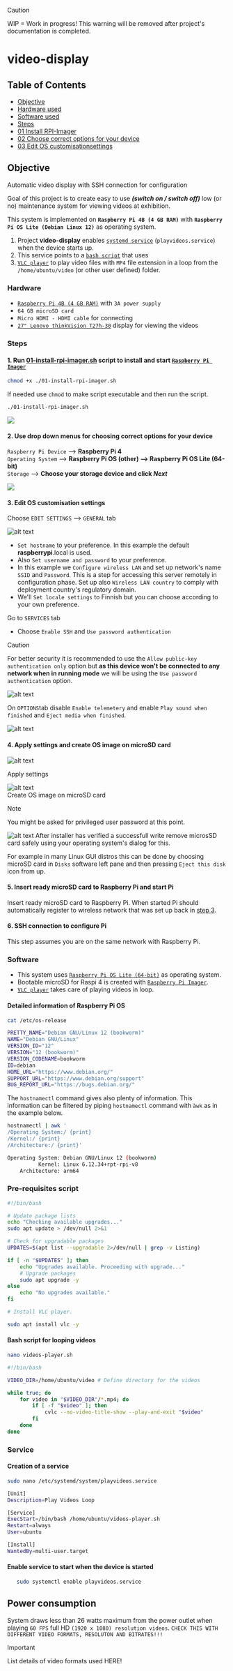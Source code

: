 > [!CAUTION]  
> WIP = Work in progress! This warning will be removed after project's documentation is completed.

# video-display

Table of Contents
-----------------
  * [Objective](#objective)
  * [Hardware used](#hardware)
  * [Software used](#software)  
  * [Steps](#steps)
  * [01 Install RPI-Imager](#1-run-01-install-rpi-imagersh-script-to-install-and-start-raspberry-pi-imager)
  * [02 Choose correct options for your device](#2-use-drop-down-menus-for-choosing-correct-options-for-your-device)  
  * [03 Edit OS customisationsettings](#3-edit-os-customisation-settings)

## Objective

Automatic video display with SSH connection for configuration

Goal of this project is to create easy to use ***(switch on / switch off)*** low (or no) maintenance system for viewing videos at exhibition.    
  
This system is implemented on **`Raspberry Pi 4B (4 GB RAM)`** with **`Raspberry Pi OS Lite (Debian Linux 12)`** as operating system.  

1. Project **video-display** enables [`systemd service`](#create-a-service) (`playvideos.service`) when the device starts up.  
2. This service points to a [`bash script`](#Bash-script-for-looping-videos) that uses  
3.  [`VLC player`](https://www.videolan.org/vlc/) to play video files with `MP4` file extension in a loop from the  `/home/ubuntu/video` (or other user defined) folder. 


### Hardware
- [`Raspberry Pi 4B (4 GB RAM)`](https://www.raspberrypi.com/products/raspberry-pi-4-model-b/) with `3A power supply`  
- `64 GB microSD card`  
- `Micro HDMI - HDMI cable` for connecting  
- [`27" Lenovo thinkVision T27h-30`](https://support.lenovo.com/us/en/solutions/pd500590-thinkvision-t27h-30-monitor-overview) display for viewing the videos

### Steps

#### 1. Run [01-install-rpi-imager.sh](01-install-rpi-imager.sh) script to install and start [`Raspberry Pi Imager`](https://www.raspberrypi.com/software/)  
```sh
chmod +x ./01-install-rpi-imager.sh
```
If needed use `chmod` to make script executable and then run the script.
```sh
./01-install-rpi-imager.sh
```   

![](images/01-raspimager.png)

#### 2. Use drop down menus for choosing correct options for your device 
`Raspberry Pi Device` -->  **Raspberry Pi 4**  
`Operating System` -->  **Raspberry Pi OS (other) --> Raspberry Pi OS Lite (64-bit)**  
`Storage` --> **Choose your storage device and click *Next***  
  
![](images/03-raspimager-edit-custom-settings.png)  

#### 3. Edit OS customisation settings  

   Choose `EDIT SETTINGS` --> `GENERAL` tab
   
   ![alt text](images/04-raspimager-edit-custom-settings-general.png)
- `Set hostname` to your preference. In this example the default **raspberrypi**.local is used.
- Also `Set username and password` to your preference.
- In this example we `Configure wireless LAN` and set up network's name `SSID` and `Password`. This is a step for accessing this server remotely in configuration phase. Set up also `Wireless LAN country` to comply with deployment country's regulatory domain.
- We'll `Set locale settings` to Finnish but you can choose according to your own preference.

Go to `SERVICES` tab  
     
- Choose `Enable SSH` and `Use password authentication`  

> [!CAUTION]  
> For better security it is recommended to use the `Allow public-key authentication only` option but **as this device won't be connected to any network when in running mode** we will be using the `Use password authentication` option.  

   ![alt text](images/05-raspimager-edit-custom-settings-services.png)

 On `OPTIONS`tab disable `Enable telemetery` and enable `Play sound when finished` and `Eject media when finished`.  

![alt text](images/06-raspimager-edit-custom-settings-services-options.png)

#### 4. Apply settings and create OS image on microSD card
![alt text](images/07-raspimager-edit-custom-settings-apply.png)

Apply settings

![alt text](images/08-raspimager-edit-custom-settings-create.png)  
Create OS image on microSD card

> [!NOTE]
> You might be asked for privileged user password at this point.

![alt text](images/10-raspimager-create-ready.png)
After installer has verified a successfull write remove microsSD card safely using your operating system's dialog for this.

For example in many Linux GUI distros this can be done by choosing microSD card in `Disks` software left pane and then pressing `Eject this disk` icon from up.

#### 5. Insert ready microSD card to Raspberry Pi and start Pi

Insert ready microSD card to Raspberry Pi. When started Pi should automatically register to wireless network that was set up back in [step 3](#3-edit-os-customisation-settings).

#### 6. SSH connection to configure Pi
This step assumes you are on the same network with Raspberry Pi.



### Software  
- This system uses [`Raspberry Pi OS Lite (64-bit)`](https://www.raspberrypi.com/software/operating-systems/) as operating system.
- Bootable microSD for Raspi 4 is created with [`Raspberry Pi Imager`](https://www.raspberrypi.com/software/).
- [`VLC player`](https://www.videolan.org/vlc/) takes care of playing videos in loop.

#### Detailed information of Raspberry Pi OS  
```bash
cat /etc/os-release
```

```bash
PRETTY_NAME="Debian GNU/Linux 12 (bookworm)"
NAME="Debian GNU/Linux"
VERSION_ID="12"
VERSION="12 (bookworm)"
VERSION_CODENAME=bookworm
ID=debian
HOME_URL="https://www.debian.org/"
SUPPORT_URL="https://www.debian.org/support"
BUG_REPORT_URL="https://bugs.debian.org/"
```
The `hostnamectl` command gives also plenty of information. This information can be filtered by piping  `hostnamectl` command with `àwk` as in the example below.
```bash
hostnamectl | awk '
/Operating System:/ {print}
/Kernel:/ {print}
/Architecture:/ {print}'
```

```bash
Operating System: Debian GNU/Linux 12 (bookworm)
          Kernel: Linux 6.12.34+rpt-rpi-v8
    Architecture: arm64
```

### Pre-requisites script

```sh
#!/bin/bash

# Update package lists
echo "Checking available upgrades..."
sudo apt update > /dev/null 2>&1

# Check for upgradable packages
UPDATES=$(apt list --upgradable 2>/dev/null | grep -v Listing)

if [ -n "$UPDATES" ]; then
    echo "Upgrades available. Proceeding with upgrade..."
    # Upgrade packages
    sudo apt upgrade -y
else
    echo "No upgrades available."
fi

# Install VLC player.

sudo apt install vlc -y
```



#### Bash script for looping videos

```bash
nano videos-player.sh
```

```bash
#!/bin/bash

VIDEO_DIR=/home/ubuntu/video # Define directory for the videos

while true; do
    for video in "$VIDEO_DIR"/*.mp4; do
        if [ -f "$video" ]; then
            cvlc --no-video-title-show --play-and-exit "$video"
        fi
    done
done
```


### Service

#### Creation of a service
```bash
sudo nano /etc/systemd/system/playvideos.service
```

```bash
[Unit]
Description=Play Videos Loop

[Service]
ExecStart=/bin/bash /home/ubuntu/videos-player.sh
Restart=always
User=ubuntu

[Install]
WantedBy=multi-user.target
```

#### Enable service to start when the device is started
```bash
   sudo systemctl enable playvideos.service 
```

## Power consumption

System draws less than 26 watts maximum from the power outlet when playing `60 FPS` full HD `(1920 x 1080) resolution videos`. `CHECK THIS WITH DIFFERENT VIDEO FORMATS, RESOLUTON AND BITRATES!!!`
> [!IMPORTANT]  
> List details of video formats used HERE!

